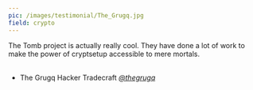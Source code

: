 ```yaml
---
pic: /images/testimonial/The_Grugq.jpg
field: crypto
---
```

The Tomb project is actually really cool. They have done a lot of work to make the power of cryptsetup accessible to mere mortals.
<br/>
<br/>
- The Grugq Hacker Tradecraft _[@thegrugq](https://twitter/@thegrugq)_

